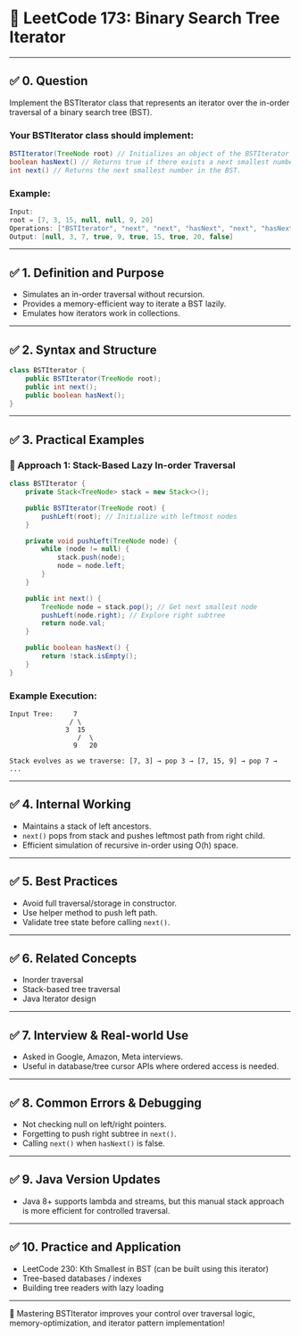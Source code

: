 # 📘 LeetCode 173: Binary Search Tree Iterator

---

## ✅ 0. Question

Implement the BSTIterator class that represents an iterator over the in-order traversal of a binary search tree (BST).

### Your BSTIterator class should implement:

```java
BSTIterator(TreeNode root) // Initializes an object of the BSTIterator class. The root of the BST is given as part of the constructor.
boolean hasNext() // Returns true if there exists a next smallest number in the BST.
int next() // Returns the next smallest number in the BST.
```

### Example:
```java
Input:
root = [7, 3, 15, null, null, 9, 20]
Operations: ["BSTIterator", "next", "next", "hasNext", "next", "hasNext", "next", "hasNext", "next", "hasNext"]
Output: [null, 3, 7, true, 9, true, 15, true, 20, false]
```

---

## ✅ 1. Definition and Purpose

- Simulates an in-order traversal without recursion.
- Provides a memory-efficient way to iterate a BST lazily.
- Emulates how iterators work in collections.

---

## ✅ 2. Syntax and Structure

```java
class BSTIterator {
    public BSTIterator(TreeNode root);
    public int next();
    public boolean hasNext();
}
```

---

## ✅ 3. Practical Examples

### 🔹 Approach 1: Stack-Based Lazy In-order Traversal

```java
class BSTIterator {
    private Stack<TreeNode> stack = new Stack<>();

    public BSTIterator(TreeNode root) {
        pushLeft(root); // Initialize with leftmost nodes
    }

    private void pushLeft(TreeNode node) {
        while (node != null) {
            stack.push(node);
            node = node.left;
        }
    }

    public int next() {
        TreeNode node = stack.pop(); // Get next smallest node
        pushLeft(node.right); // Explore right subtree
        return node.val;
    }

    public boolean hasNext() {
        return !stack.isEmpty();
    }
}
```

### Example Execution:
```text
Input Tree:     7
               / \
              3  15
                 /  \
                9   20

Stack evolves as we traverse: [7, 3] → pop 3 → [7, 15, 9] → pop 7 → ...
```

---

## ✅ 4. Internal Working

- Maintains a stack of left ancestors.
- `next()` pops from stack and pushes leftmost path from right child.
- Efficient simulation of recursive in-order using O(h) space.

---

## ✅ 5. Best Practices

- Avoid full traversal/storage in constructor.
- Use helper method to push left path.
- Validate tree state before calling `next()`.

---

## ✅ 6. Related Concepts

- Inorder traversal
- Stack-based tree traversal
- Java Iterator design

---

## ✅ 7. Interview & Real-world Use

- Asked in Google, Amazon, Meta interviews.
- Useful in database/tree cursor APIs where ordered access is needed.

---

## ✅ 8. Common Errors & Debugging

- Not checking null on left/right pointers.
- Forgetting to push right subtree in `next()`.
- Calling `next()` when `hasNext()` is false.

---

## ✅ 9. Java Version Updates

- Java 8+ supports lambda and streams, but this manual stack approach is more efficient for controlled traversal.

---

## ✅ 10. Practice and Application

- LeetCode 230: Kth Smallest in BST (can be built using this iterator)
- Tree-based databases / indexes
- Building tree readers with lazy loading

---

🧠 Mastering BSTIterator improves your control over traversal logic, memory-optimization, and iterator pattern implementation!

